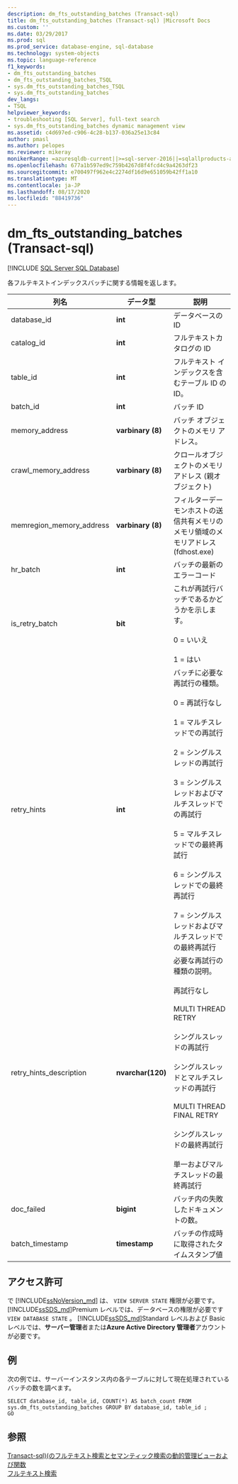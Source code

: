 ```yaml
---
description: dm_fts_outstanding_batches (Transact-sql)
title: dm_fts_outstanding_batches (Transact-sql) |Microsoft Docs
ms.custom: ''
ms.date: 03/29/2017
ms.prod: sql
ms.prod_service: database-engine, sql-database
ms.technology: system-objects
ms.topic: language-reference
f1_keywords:
- dm_fts_outstanding_batches
- dm_fts_outstanding_batches_TSQL
- sys.dm_fts_outstanding_batches_TSQL
- sys.dm_fts_outstanding_batches
dev_langs:
- TSQL
helpviewer_keywords:
- troubleshooting [SQL Server], full-text search
- sys.dm_fts_outstanding_batches dynamic management view
ms.assetid: c4d697ed-c906-4c28-b137-036a25e13c84
author: pmasl
ms.author: pelopes
ms.reviewer: mikeray
monikerRange: =azuresqldb-current||>=sql-server-2016||=sqlallproducts-allversions||>=sql-server-linux-2017||=azuresqldb-mi-current
ms.openlocfilehash: 677a1b597ed9c759b4267d8f4fcd4c9a4263df23
ms.sourcegitcommit: e700497f962e4c2274df16d9e651059b42ff1a10
ms.translationtype: MT
ms.contentlocale: ja-JP
ms.lasthandoff: 08/17/2020
ms.locfileid: "88419736"
---
```

# <a name="sysdm_fts_outstanding_batches-transact-sql"></a>dm_fts_outstanding_batches (Transact-sql)
[!INCLUDE [SQL Server SQL Database](../../includes/applies-to-version/sql-asdb.md)]

  各フルテキストインデックスバッチに関する情報を返します。  
  
  |列名|データ型|説明|  
|-----------------|---------------|-----------------|  
|database_id|**int**|データベースの ID|  
|catalog_id|**int**|フルテキストカタログの ID|  
|table_id|**int**|フルテキスト インデックスを含むテーブル ID の ID。|  
|batch_id|**int**|バッチ ID|  
|memory_address|**varbinary (8)**|バッチ オブジェクトのメモリ アドレス。|  
|crawl_memory_address|**varbinary (8)**|クロールオブジェクトのメモリアドレス (親オブジェクト)|  
|memregion_memory_address|**varbinary (8)**|フィルターデーモンホストの送信共有メモリのメモリ領域のメモリアドレス (fdhost.exe)|  
|hr_batch|**int**|バッチの最新のエラーコード|  
|is_retry_batch|**bit**|これが再試行バッチであるかどうかを示します。<br /><br /> 0 = いいえ<br /><br /> 1 = はい|  
|retry_hints|**int**|バッチに必要な再試行の種類。<br /><br /> 0 = 再試行なし<br /><br /> 1 = マルチスレッドでの再試行<br /><br /> 2 = シングルスレッドの再試行<br /><br /> 3 = シングルスレッドおよびマルチスレッドでの再試行<br /><br /> 5 = マルチスレッドでの最終再試行<br /><br /> 6 = シングルスレッドでの最終再試行<br /><br /> 7 = シングルスレッドおよびマルチスレッドでの最終再試行|  
|retry_hints_description|**nvarchar(120)**|必要な再試行の種類の説明。<br /><br /> 再試行なし<br /><br /> MULTI THREAD RETRY<br /><br /> シングルスレッドの再試行<br /><br /> シングルスレッドとマルチスレッドの再試行<br /><br /> MULTI THREAD FINAL RETRY<br /><br /> シングルスレッドの最終再試行<br /><br /> 単一およびマルチスレッドの最終再試行|  
|doc_failed|**bigint**|バッチ内の失敗したドキュメントの数。|  
|batch_timestamp|**timestamp**|バッチの作成時に取得されたタイムスタンプ値|  
  
## <a name="permissions"></a>アクセス許可  

で [!INCLUDE[ssNoVersion_md](../../includes/ssnoversion-md.md)] は、 `VIEW SERVER STATE` 権限が必要です。   
[!INCLUDE[ssSDS_md](../../includes/sssds-md.md)]Premium レベルでは、データベースの権限が必要です `VIEW DATABASE STATE` 。 [!INCLUDE[ssSDS_md](../../includes/sssds-md.md)]Standard レベルおよび Basic レベルでは、**サーバー管理**者または**Azure Active Directory 管理者**アカウントが必要です。   
  
## <a name="examples"></a>例  
 次の例では、サーバーインスタンス内の各テーブルに対して現在処理されているバッチの数を調べます。  
  
```  
SELECT database_id, table_id, COUNT(*) AS batch_count FROM sys.dm_fts_outstanding_batches GROUP BY database_id, table_id ;  
GO  
```  
  
## <a name="see-also"></a>参照  
 [Transact-sql&#41;&#40;のフルテキスト検索とセマンティック検索の動的管理ビューおよび関数 ](../../relational-databases/system-dynamic-management-views/full-text-and-semantic-search-dynamic-management-views-functions.md)   
 [フルテキスト検索](../../relational-databases/search/full-text-search.md)  
  
  
